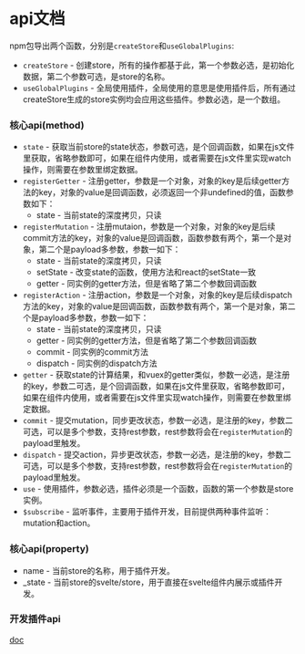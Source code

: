 # api文档
npm包导出两个函数，分别是`createStore`和`useGlobalPlugins`:
* `createStore` - 创建store，所有的操作都基于此，第一个参数必选，是初始化数据，第二个参数可选，是store的名称。
* `useGlobalPlugins` - 全局使用插件，全局使用的意思是使用插件后，所有通过createStore生成的store实例均会应用这些插件。参数必选，是一个数组。

### 核心api(method)
* `state` - 获取当前store的state状态，参数可选，是个回调函数，如果在js文件里获取，省略参数即可，如果在组件内使用，或者需要在js文件里实现watch操作，则需要在参数里绑定数据。
* `registerGetter` - 注册getter，参数是一个对象，对象的key是后续getter方法的key，对象的value是回调函数，必须返回一个非undefined的值，函数参数如下：
    * state - 当前state的深度拷贝，只读
* `registerMutation` - 注册mutaion，参数是一个对象，对象的key是后续commit方法的key，对象的value是回调函数，函数参数有两个，第一个是对象，第二个是payload多参数，参数一如下：
    * state - 当前state的深度拷贝，只读
    * setState - 改变state的函数，使用方法和react的setState一致
    * getter - 同实例的getter方法，但是省略了第二个参数回调函数
* `registerAction` - 注册action，参数是一个对象，对象的key是后续dispatch方法的key，对象的value是回调函数，函数参数有两个，第一个是对象，第二个是payload多参数，参数一如下：
    * state - 当前state的深度拷贝，只读
    * getter - 同实例的getter方法，但是省略了第二个参数回调函数
    * commit - 同实例的commit方法
    * dispatch - 同实例的dispatch方法
* `getter` - 获取state的计算结果，和vuex的getter类似，参数一必选，是注册的key，参数二可选，是个回调函数，如果在js文件里获取，省略参数即可，如果在组件内使用，或者需要在js文件里实现watch操作，则需要在参数里绑定数据。
* `commit` - 提交mutation，同步更改状态，参数一必选，是注册的key，参数二可选，可以是多个参数，支持rest参数，rest参数将会在`registerMutation`的payload里触发。
* `dispatch` - 提交action，异步更改状态，参数一必选，是注册的key，参数二可选，可以是多个参数，支持rest参数，rest参数将会在`registerMutation`的payload里触发。
* `use` - 使用插件，参数必选，插件必须是一个函数，函数的第一个参数是store实例。
* `$subscribe` - 监听事件，主要用于插件开发，目前提供两种事件监听： mutation和action。

### 核心api(property)
* name - 当前store的名称，用于插件开发。
* _state - 当前store的svelte/store，用于直接在svelte组件内展示或插件开发。

### 开发插件api
[doc](./plugin.md)